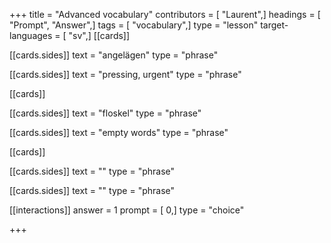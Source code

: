 +++
title = "Advanced vocabulary"
contributors = [ "Laurent",]
headings = [ "Prompt", "Answer",]
tags = [ "vocabulary",]
type = "lesson"
target-languages = [ "sv",]
[[cards]]

[[cards.sides]]
text = "angelägen"
type = "phrase"

[[cards.sides]]
text = "pressing, urgent"
type = "phrase"

[[cards]]

[[cards.sides]]
text = "floskel"
type = "phrase"

[[cards.sides]]
text = "empty words"
type = "phrase"

[[cards]]

[[cards.sides]]
text = ""
type = "phrase"

[[cards.sides]]
text = ""
type = "phrase"

[[interactions]]
answer = 1
prompt = [ 0,]
type = "choice"

+++

